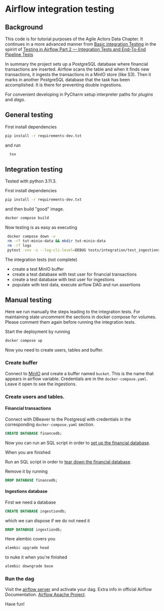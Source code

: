 # Airflow integration testing


## Background

This code is for tutorial purposes of the Agile Actors Data Chapter. It continues in a more advanced manner from
[Basic integration Testing](https://github.com/fithisux/airflow-integration-testing) in the spirirt of
[Testing in Airflow Part 2 — Integration Tests and End-To-End Pipeline Tests](https://medium.com/@chandukavar/testing-in-airflow-part-2-integration-tests-and-end-to-end-pipeline-tests-af0555cd1a82)

In summary the project sets up a PostgreSQL database where financial transactions are inserted. Airflow scans the table and when it finds new transactions, 
it ingests the transactions in a MinIO store (like S3). Then it marks in another PostgreSQL database that the task has been accomplished. It is there for preventing double ingestions.


For convenient developing in PyCharm setup interpreter paths for *plugins* and *dags*.

## General testing
First install dependencies

```bash
pip install -r requirements-dev.txt
```

and run

```bash
  tox
```

## Integration testing

Tested with python 3.11.3.

First install dependencies

```bash
pip install -r requirements-dev.txt
```

and then build "good" image.

```bash
docker compose build
```

Now testing is as easy as executing


```bash
 docker compose down -v
 rm -rf tut-minio-data && mkdir tut-minio-data
 rm -rf logs
 pytest -vvv -s --log-cli-level=DEBUG tests/integration/test_ingestions.py
```

The integration tests (not complete) 
* create a test MinIO buffer
* create a test database with test user for financial transactions
* create a test database with test user for ingestions
* populate with test data, execute airflow DAG and run assertions

## Manual testing

Here we run manually the steps leading to the integration tests. 
For maintaining state uncomment the sections in docker compose for volumes. 
Please comment them again before running the integration tests.

Start the deployment by running

```bash
docker compose up
```

Now you need to create users, tables and buffer.

### Create buffer

Connect to [MinIO](http://127.0.0.1:9001) and create a buffer named `bucket`. This is the name that appears in airflow variable.
Credentials are in the `docker-compose.yaml`. Leave it open to see the ingestions.


### Create users and tables.

#### Financial transactions
Connect with DBeaver to the Postgresql with credentials in the corresponding `docker-compose.yaml` section.

```sql
CREATE DATABASE financedb;
```

Now you can run an SQL script in order to  [set up the financial database](tests/integration/setup_database.sql).

When you are finished

Run an SQL script in order to [tear down the financial database](tests/integration/teardown_database.sql).

Remove it by running

```sql
DROP DATABASE financedb;
```

#### Ingestions database

First we need a database

```sql
CREATE DATABASE ingestiondb;
```
which we can dispose if we do not need it

```sql
DROP DATABASE ingestiondb;
```

Here alembic covers you

```bash
alembic upgrade head
```

to nuke it when you're finished

```bash
alembic downgrade base
```

### Run the dag

Visit the [airflow server](http://localhost:8080) and activate your dag. Extra info in official Airflow Documentation.
[Airflow Apache Project](https://airflow.apache.org/).

Have fun!
